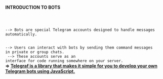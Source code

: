 <B>INTRODUCTION TO BOTS</B>
<CODE>

<BR>
--> Bots are special Telegram accounts designed to handle messages automatically. 

--> Users can interact with bots by sending them command messages in private or group chats.
<BR>
--> These accounts serve as an interface for code running somewhere on your server.
</CODE>
<BR>
<B>
=> <U>Telegraf is a library that makes it simple for you to develop your own Telegram bots using JavaScript.</U>
</B>
